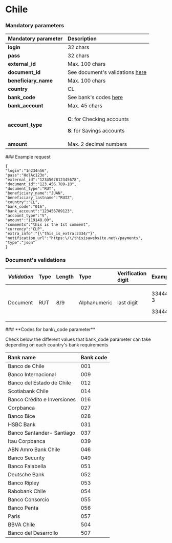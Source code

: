 # Chile

### Mandatory parameters

<table>
  <thead>
    <tr>
      <th style="text-align:left"><b>Mandatory parameter</b>
      </th>
      <th style="text-align:left"><b>Description</b>
      </th>
    </tr>
  </thead>
  <tbody>
    <tr>
      <td style="text-align:left"><b>login</b>
      </td>
      <td style="text-align:left">32 chars</td>
    </tr>
    <tr>
      <td style="text-align:left"><b>pass</b>
      </td>
      <td style="text-align:left">32 chars</td>
    </tr>
    <tr>
      <td style="text-align:left"><b>external_id</b>
      </td>
      <td style="text-align:left">Max. 100 chars</td>
    </tr>
    <tr>
      <td style="text-align:left"><b>document_id</b>
      </td>
      <td style="text-align:left">See document&apos;s validations <a href="chile.md#documents-validations">here</a>
      </td>
    </tr>
    <tr>
      <td style="text-align:left"><b>beneficiary_name</b>
      </td>
      <td style="text-align:left">Max. 100 chars</td>
    </tr>
    <tr>
      <td style="text-align:left"><b>country</b>
      </td>
      <td style="text-align:left">CL</td>
    </tr>
    <tr>
      <td style="text-align:left"><b>bank_code</b>
      </td>
      <td style="text-align:left">See bank&apos;s codes <a href="chile.md#codes-for-bank_code-parameter">here</a>
      </td>
    </tr>
    <tr>
      <td style="text-align:left"><b>bank_account</b>
      </td>
      <td style="text-align:left">Max. 45 chars</td>
    </tr>
    <tr>
      <td style="text-align:left"><b>account_type</b>
      </td>
      <td style="text-align:left">
        <p><b>C</b>: for Checking accounts</p>
        <p><b>S</b>: for Savings accounts</p>
      </td>
    </tr>
    <tr>
      <td style="text-align:left"><b>amount</b>
      </td>
      <td style="text-align:left">Max. 2 decimal numbers</td>
    </tr>
  </tbody>
</table>### Example request

```text
{
"login":"1n234n56",
"pass":"HolAc123o",
"external_id":"1234567812345678",
"document_id":"123.456.789-10",
"document_type":"RUT",
"beneficiary_name":"JUAN",
"beneficiary_lastname":"RUIZ",
"country":"CL",
"bank_code":"016",
"bank_account":"123456789123",
"account_type":"V",
"amount":"119148.00",
"comments":"this is the 1st comment",
"currency":"CLP",
"extra_info":"{\"this_is_extra:2334/"}",
"notification_url":"https:\/\/thisisawebsite.net\/payments",
"type":"json"
}
```

### Document's validations

<table>
  <thead>
    <tr>
      <th style="text-align:left"><em>Validation</em>
      </th>
      <th style="text-align:left">Type</th>
      <th style="text-align:left">Length</th>
      <th style="text-align:left">Type</th>
      <th style="text-align:left">Verification digit</th>
      <th style="text-align:left">Example</th>
    </tr>
  </thead>
  <tbody>
    <tr>
      <td style="text-align:left">Document</td>
      <td style="text-align:left">RUT</td>
      <td style="text-align:left">8/9</td>
      <td style="text-align:left">Alphanumeric</td>
      <td style="text-align:left">last digit</td>
      <td style="text-align:left">
        <p>33444111-3</p>
        <p>334441113</p>
      </td>
    </tr>
  </tbody>
</table>### **Codes for bank\_code parameter**

Check below the different values that bank\_code parameter can take depending on each country's bank requirements

| Bank name | Bank code |
| :--- | :--- |
| Banco de Chile | 001 |
| Banco Internacional | 009 |
| Banco del Estado de Chile | 012 |
| Scotiabank Chile | 014 |
| Banco Crédito e Inversiones | 016 |
| Corpbanca | 027 |
| Banco Bice | 028 |
| HSBC Bank | 031 |
| Banco Santander- Santiago | 037 |
| Itau Corpbanca | 039 |
| ABN Amro Bank Chile | 046 |
| Banco Security | 049 |
| Banco Falabella | 051 |
| Deutsche Bank | 052 |
| Banco Ripley | 053 |
| Rabobank Chile | 054 |
| Banco Consorcio | 055 |
| Banco Penta | 056 |
| Paris | 057 |
| BBVA Chile | 504 |
| Banco del Desarrollo | 507 |

